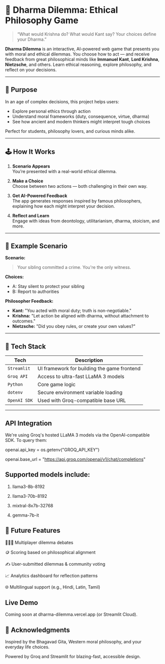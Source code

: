 # 🧠 Dharma Dilemma: Ethical Philosophy Game

> “What would Krishna do? What would Kant say? Your choices define your Dharma.”

**Dharma Dilemma** is an interactive, AI-powered web game that presents you with moral and ethical dilemmas. You choose how to act — and receive feedback from great philosophical minds like **Immanuel Kant**, **Lord Krishna**, **Nietzsche**, and others. Learn ethical reasoning, explore philosophy, and reflect on your decisions.

---

## 🎯 Purpose

In an age of complex decisions, this project helps users:
- Explore personal ethics through action
- Understand moral frameworks (duty, consequence, virtue, dharma)
- See how ancient and modern thinkers might interpret tough choices

Perfect for students, philosophy lovers, and curious minds alike.

---

## 🕹️ How It Works

1. **Scenario Appears**  
   You’re presented with a real-world ethical dilemma.
   
2. **Make a Choice**  
   Choose between two actions — both challenging in their own way.

3. **Get AI-Powered Feedback**  
   The app generates responses inspired by famous philosophers, explaining how each might interpret your decision.

4. **Reflect and Learn**  
   Engage with ideas from deontology, utilitarianism, dharma, stoicism, and more.

---

## 🧪 Example Scenario

**Scenario:**  
> Your sibling committed a crime. You're the only witness.

**Choices:**
- A: Stay silent to protect your sibling  
- B: Report to authorities  

**Philosopher Feedback:**
- **Kant:** "You acted with moral duty; truth is non-negotiable."
- **Krishna:** "Let action be aligned with dharma, without attachment to outcomes."
- **Nietzsche:** "Did you obey rules, or create your own values?"

---

## 🧱 Tech Stack

| Tech            | Description                                  |
|-----------------|----------------------------------------------|
| `Streamlit`     | UI framework for building the game frontend  |
| `Groq API`      | Access to ultra-fast LLaMA 3 models          |
| `Python`        | Core game logic                              |
| `dotenv`        | Secure environment variable loading          |
| `OpenAI SDK`    | Used with Groq-compatible base URL           |

---

## API Integration
We're using Groq's hosted LLaMA 3 models via the OpenAI-compatible SDK.
To query them:

openai.api_key = os.getenv("GROQ_API_KEY")

openai.base_url = "https://api.groq.com/openai/v1/chat/completions"

## Supported models include:

1. llama3-8b-8192

2. llama3-70b-8192

3. mixtral-8x7b-32768

4. gemma-7b-it

## 🔮 Future Features
🧑‍🤝‍🧑 Multiplayer dilemma debates

🪙 Scoring based on philosophical alignment

✍️ User-submitted dilemmas & community voting

📈 Analytics dashboard for reflection patterns

🌐 Multilingual support (e.g., Hindi, Latin, Tamil)

## Live Demo
Coming soon at dharma-dilemma.vercel.app (or Streamlit Cloud).

## 🙏 Acknowledgments
Inspired by the Bhagavad Gita, Western moral philosophy, and your everyday life choices.

Powered by Groq and Streamlit for blazing-fast, accessible design.


